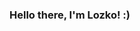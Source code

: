 ### Hello there, I'm Lozko! :)

<!--
**iamLozko/iamLozko** is a ✨ _special_ ✨ repository because its `README.md` (this file) appears on your GitHub profile.

- 🌱 I’m currently ...
- 👯 I’m looking to collaborate on ...
- 🤔 I’m looking for help with ...
- 💬 Ask me about ...
- 📫 How to reach me: ...
- ⚡ Fun fact: I like playing chess and listening to music
-->
